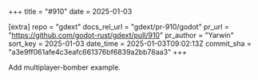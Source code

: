 +++
title = "#910"
date = 2025-01-03

[extra]
repo = "gdext"
docs_rel_url = "gdext/pr-910/godot"
pr_url = "https://github.com/godot-rust/gdext/pull/910"
pr_author = "Yarwin"
sort_key = 2025-01-03
date_time = 2025-01-03T09:02:13Z
commit_sha = "a3e9ff061afe4c3eafc661376bf6839a2bb78aa3"
+++

Add multiplayer-bomber example.
